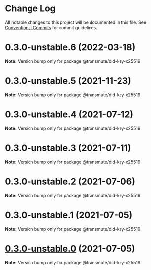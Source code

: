 # Change Log

All notable changes to this project will be documented in this file.
See [Conventional Commits](https://conventionalcommits.org) for commit guidelines.

# 0.3.0-unstable.6 (2022-03-18)

**Note:** Version bump only for package @transmute/did-key-x25519





# 0.3.0-unstable.5 (2021-11-23)

**Note:** Version bump only for package @transmute/did-key-x25519





# 0.3.0-unstable.4 (2021-07-12)

**Note:** Version bump only for package @transmute/did-key-x25519





# 0.3.0-unstable.3 (2021-07-11)

**Note:** Version bump only for package @transmute/did-key-x25519





# 0.3.0-unstable.2 (2021-07-06)

**Note:** Version bump only for package @transmute/did-key-x25519





# 0.3.0-unstable.1 (2021-07-05)

**Note:** Version bump only for package @transmute/did-key-x25519





# [0.3.0-unstable.0](https://github.com/transmute-industries/did-key.js/compare/v0.2.1-unstable.42...v0.3.0-unstable.0) (2021-07-05)

**Note:** Version bump only for package @transmute/did-key-x25519

